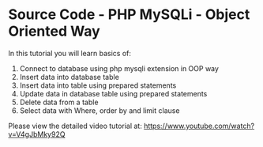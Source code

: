 # Source Code - PHP MySQLi - Object Oriented Way

In this tutorial you will learn basics of:

  1. Connect to database using  php mysqli extension in OOP way
  2. Insert data into database table
  3. Insert data into table using prepared statements
  4. Update data in database table using prepared statements
  5. Delete data from a table
  6. Select data with Where, order by and limit clause
  
  
  Please view the detailed video tutorial at: https://www.youtube.com/watch?v=V4gJbMky92Q
  
